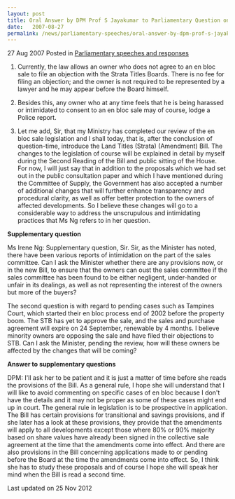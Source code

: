 ```yaml
---
layout: post
title: Oral Answer by DPM Prof S Jayakumar to Parliamentary Question on En Bloc Legislation, 27 August 2007
date:   2007-08-27
permalink: /news/parliamentary-speeches/oral-answer-by-dpm-prof-s-jayakumar-to-parliamentary-question-on-en-bloc-legislation-27-august-2007
---
```



27 Aug 2007 Posted in [Parliamentary speeches and responses](/news/parliamentary-speeches) 

1. Currently, the law allows an owner who does not agree to an en bloc sale to file an objection with the Strata Titles Boards. There is no fee for filing an objection; and the owner is not required to be represented by a lawyer and he may appear before the Board himself.

2. Besides this, any owner who at any time feels that he is being harassed or intimidated to consent to an en bloc sale may of course, lodge a Police report.

3. Let me add, Sir, that my Ministry has completed our review of the en bloc sale legislation and I shall today, that is, after the conclusion of question-time, introduce the Land Titles (Strata) (Amendment) Bill. The changes to the legislation of course will be explained in detail by myself during the Second Reading of the Bill and public sitting of the House. For now, I will just say that in addition to the proposals which we had set out in the public consultation paper and which I have mentioned during the Committee of Supply, the Government has also accepted a number of additional changes that will further enhance transparency and procedural clarity, as well as offer better protection to the owners of affected developments. So I believe these changes will go to a considerable way to address the unscrupulous and intimidating practices that Ms Ng refers to in her question.

**Supplementary question**

Ms Irene Ng: Supplementary question, Sir. Sir, as the Minister has noted, there have been various reports of intimidation on the part of the sales committee. Can I ask the Minister whether there are any provisions now, or in the new Bill, to ensure that the owners can oust the sales committee if the sales committee has been found to be either negligent, under-handed or unfair in its dealings, as well as not representing the interest of the owners but more of the buyers?

The second question is with regard to pending cases such as Tampines Court, which started their en bloc process end of 2002 before the property boom. The STB has yet to approve the sale, and the sales and purchase agreement will expire on 24 September, renewable by 4 months. I believe minority owners are opposing the sale and have filed their objections to STB. Can I ask the Minister, pending the review, how will these owners be affected by the changes that will be coming?


**Answer to supplementary questions**

DPM: I'll ask her to be patient and it is just a matter of time before she reads the provisions of the Bill. As a general rule, I hope she will understand that I will like to avoid commenting on specific cases of en bloc because I don't have the details and it may not be proper as some of these cases might end up in court. The general rule in legislation is to be prospective in application. The Bill has certain provisions for transitional and savings provisions, and if she later has a look at these provisions, they provide that the amendments will apply to all developments except those where 80% or 90% majority based on share values have already been signed in the collective sale agreement at the time that the amendments come into effect. And there are also provisions in the Bill concerning applications made to or pending before the Board at the time the amendments come into effect. So, I think she has to study these proposals and of course I hope she will speak her mind when the Bill is read a second time.


<p class="right-side-updated">Last updated on 25 Nov 2012</p> 
